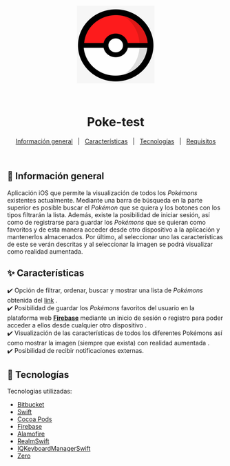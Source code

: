 <div align="center" id="top">
  <img src="Assets.xcassets/AppIcon.appiconset/180.png" alt="Poke-test"/>

  &#xa0;

  <!-- <a href="https://myapp.netlify.app">Demo</a> -->
</div>

<h1 align="center">Poke-test</h1>

<p align="center">
  <a href="#dart-about">Información general</a> &#xa0; | &#xa0; 
  <a href="#sparkles-features">Características</a> &#xa0; | &#xa0;
  <a href="#rocket-technologies">Tecnologías</a> &#xa0; | &#xa0;
  <a href="#white_check_mark-requirements">Requisitos</a>
</p>

<br>

## :dart:  Información general ##

Aplicación iOS que permite la visualización de todos los *Pokémons* existentes actualmente. Mediante una barra de búsqueda en la parte superior es posible buscar el *Pokémon* que se quiera y los botones con los tipos filtrarán la lista. Además, existe la posibilidad de iniciar sesión, así como de registrarse para guardar los *Pokémons* que se quieran como favoritos y de esta manera acceder desde otro dispositivo a la aplicación y mantenerlos almacenados. Por último, al seleccionar uno las características de este se verán descritas y al seleccionar la imagen se podrá visualizar como realidad aumentada.

## :sparkles: Características ##

:heavy_check_mark: Opción de filtrar, ordenar, buscar y mostrar una lista de *Pokémons* obtenida del [link](https://pokeapi.co/) .\
:heavy_check_mark: Posibilidad de guardar los *Pokémons* favoritos del usuario en la plataforma web [**Firebase**](https://firebase.google.com/) mediante un inicio de sesión o registro para poder acceder a ellos desde cualquier otro dispositivo .\
:heavy_check_mark: Visualización de las características de todos los diferentes Pokémons así como mostrar la imagen (siempre que exista) con realidad aumentada  .\
:heavy_check_mark: Posibilidad de recibir notificaciones externas.

## :rocket: Tecnologías ##

Tecnologias utilizadas:
- [Bitbucket](https://bitbucket.org/)
- [Swift](https://www.swift.org/)
- [Cocoa Pods](https://cocoapods.org/)
- [Firebase](https://firebase.google.com/)
- [Alamofire](https://github.com/Alamofire/Alamofire)
- [RealmSwift](https://www.mongodb.com/docs/realm-legacy/docs/swift/latest/)
- [IQKeyboardManagerSwift](https://cocoapods.org/pods/IQKeyboardManagerSwift)
- [Zero](https://bitbucket.org/baturamobile/designsystem-ios/src/master/)

